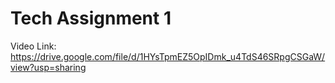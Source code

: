 # Tech Assignment 1

Video Link: https://drive.google.com/file/d/1HYsTpmEZ5OpIDmk_u4TdS46SRpgCSGaW/view?usp=sharing
